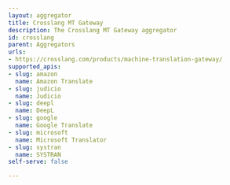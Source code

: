 ```yaml
---
layout: aggregator
title: Crosslang MT Gateway
description: The Crosslang MT Gateway aggregator
id: crosslang
parent: Aggregators
urls:
- https://crosslang.com/products/machine-translation-gateway/
supported_apis:
- slug: amazon
  name: Amazon Translate
- slug: judicio
  name: Judicio
- slug: deepl
  name: DeepL
- slug: google
  name: Google Translate
- slug: microsoft
  name: Microsoft Translator
- slug: systran
  name: SYSTRAN
self-serve: false

---
```


